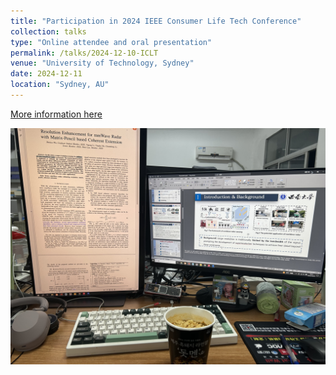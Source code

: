 ```yaml
---
title: "Participation in 2024 IEEE Consumer Life Tech Conference"
collection: talks
type: "Online attendee and oral presentation"
permalink: /talks/2024-12-10-ICLT
venue: "University of Technology, Sydney"
date: 2024-12-11
location: "Sydney, AU"
---
```


[More information here](https://www.ieeeiclt2024.com/)

![Online Presentation in 2024 ICLT](../images/ICLT2024.jpg)

